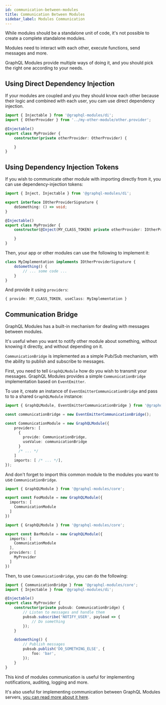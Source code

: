 ```yaml
---
id: communication-between-modules
title: Communication Between Modules
sidebar_label: Modules Communication
---
```


While modules should be a standalone unit of code, it's not possible to create a complete standalone modules.

Modules need to interact with each other, execute functions, send messages and more.

GraphQL Modules provide multiple ways of doing it, and you should pick the right one according to your needs.

## Using Direct Dependency Injection

If your modules are coupled and you they should know each other because their logic and combined with each user, you cam use direct dependency injection.

```typescript
import { Injectable } from '@graphql-modules/di';
import { OtherProvider } from '../my-other-module/other.provider';

@Injectable()
export class MyProvider {
    constructor(private otherProvider: OtherProvider) {

    }
}
```

## Using Dependency Injection Tokens

If you wish to communicate other module with importing directly from it, you can use dependency-injection tokens:

```typescript
import { Inject, Injectable } from '@graphql-modules/di';

export interface IOtherProviderSignature {
    doSomething: () => void;
}

@Injectable()
export class MyProvider {
    constructor(@Inject(MY_CLASS_TOKEN) private otherProvider: IOtherProviderSignature) {

    }
}
```

Then, your app or other modules can use the following to implement it:

```typescript
class MyImplementation implements IOtherProviderSignature {
    doSomething() {
        // ... some code ...
    }
}
```

And provide it using `providers`:

```typescript
{ provide: MY_CLASS_TOKEN, useClass: MyImplementation }
```

## Communication Bridge

GraphQL Modules has a built-in mechanism for dealing with messages between modules.

It's useful when you want to notify other module about something, without knowing it directly, and without depending on it.

`CommunicationBridge` is implemented as a simple Pub/Sub mechanism, with the ability to publish and subscribe to messages.

First, you need to tell `GraphQLModule` how do you wish to transmit your messages. GraphQL Modules provides a simple `CommunicationBridge` implementation based on `EventEmitter`.

To use it, create an instance of `EventEmitterCommunicationBridge` and pass to to a shared `GraphQLModule` instance:

```typescript
import { GraphQLModule, EventEmitterCommunicationBridge } from '@graphql-modules/core';

const communicationBridge = new EventEmitterCommunicationBridge();

const CommunicationModule = new GraphQLModule({
    providers: [
      {
        provide: CommunicationBridge,
        useValue: communicationBridge
      }
      /* ... */
    ]
    imports: [ /* ... */],
});
```

And don't forget to import this common module to the modules you want to use `CommunicationBridge`.

```typescript
import { GraphQLModule } from '@graphql-modules/core';

export const FooModule = new GraphQLModule({
  imports: [
    CommunicationModule
  ]
})
```

```typescript
import { GraphQLModule } from '@graphql-modules/core';

export const BarModule = new GraphQLModule({
  imports: [
    CommunicationModule
  ],
  providers: [
    MyProvider
  ]
})
```

Then, to use `CommunicationBridge`, you can do the following:

```typescript
import { CommunicationBridge } from '@graphql-modules/core';
import { Injectable } from '@graphql-modules/di';

@Injectable()
export class MyProvider {
    constructor(private pubsub: CommunicationBridge) {
        // Listen to messages and handle them
        pubsub.subscribe('NOTIFY_USER', payload => {
            // Do something
        });
    }

    doSomething() {
        // Publish messages
        pubsub.publish('DO_SOMETHING_ELSE', {
            foo: 'bar',
        });
    }
}
```

This kind of modules communication is useful for implementing notifications, auditing, logging and more.

It's also useful for implementing communication between GraphQL Modules servers, [you can read more about it here](/TODO).
